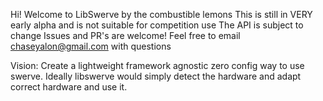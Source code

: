 Hi!
Welcome to LibSwerve by the combustible lemons
This is still in VERY early alpha and is not suitable for competition use
The API is subject to change
Issues and PR's are welcome!
Feel free to email chaseyalon@gmail.com with questions


Vision:
Create a lightweight framework agnostic zero config way to use swerve. Ideally libswerve would simply detect the hardware and adapt correct hardware and use it.